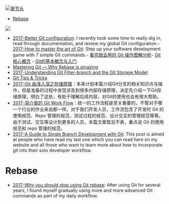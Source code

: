 [![章节头](https://parg.co/UGo)](https://parg.co/b4z) 
 - [Rebase](#rebase) 

![](https://cdn-images-1.medium.com/max/2000/1*D2NgKZ1T7LYXrFPAXnorTg.jpeg)
- [2017-Better Git configuration](https://blog.scottnonnenberg.com/better-git-configuration/): I recently took some time to really dig in, read through documentation, and review my global Git configuration.- [2017-How to master the art of Git](https://parg.co/bsu): Step up your software development game with 7 simple Git commands.- [看完就会用的 Git 操作图解分析](http://blog.yubangweb.com/kan-wan-jiu-hui-yong-de-gitcao-zuo-tu-jie-fen-xi/)- [Git 核心概念](https://zhuanlan.zhihu.com/p/22750675?utm_source=qq&utm_medium=social) - [Git的基本概念与入门](http://www.epubit.com.cn/article/829) 
- [Mastering Git — Why Rebase is amazing](https://hackernoon.com/mastering-git-why-rebase-is-amazing-a954485b128a?source=reading_list---------90-1---------)
- [2017-Understanding Git Filter-branch and the Git Storage Model](http://6me.us/LDeJQS)
- [Git Tips & Tricks](https://wikileaks.org/ciav7p1/cms/page_1179773.html) 
- [2017-Git 由浅入深之存储原理](http://blog.codingplayboy.com/2017/03/23/git_internal/)：本来计划本篇介绍Git分支的相关知识点与操作，但是准备的过程中发现涉及到很多内部存储原理，决定先介绍一下Git存储原理，明白了这些，有助于理解后续内容，对Git的使用也会有很大帮助。 
- [2017-简介我的 Git Work Flow](http://zhoulingyu.com/2017/05/08/Git-Work-Flow/)：统一的工作流程是至关重要的，不管对于哪一个行业的作业来说都一样。对于我们开发人员，工作流包含了开发时 Git 的使用规范、Repo 管理的规范、测试过程的规范、设计交互的管理规范等等。由于测试、交互等设计到更多的人员，本篇文章暂且不表，重点说 Git 的使用规范和 repo 管理的规范。
- [2017-A Guide to Single Branch Development with Git](https://parg.co/bBr): This post is aimed at people who have read my last one which you can read here on my website and all those who want to learn more about how to incorporate git into their solo developer workflow.


# Rebase
- [2017-Why you should stop using Git rebase](https://parg.co/bBO): After using Git for several years, I found myself gradually using more and more advanced Git commands as part of my daily workflow.